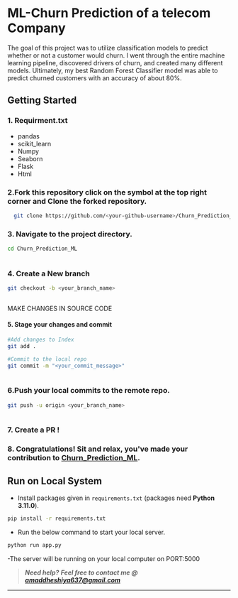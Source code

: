 
# ML-Churn Prediction of a telecom Company

The goal of this project was to utilize classification models to predict whether or not a customer would churn. I went through the entire machine learning pipeline, discovered drivers of churn, and created many different models. Ultimately, my best Random Forest Classifier model was able to predict churned customers with an accuracy of about 80%.
## Getting Started
### 1. Requirment.txt
* pandas
* scikit_learn
* Numpy
* Seaborn
* Flask
* Html



### 2.Fork this repository  click on the symbol at the top right corner and  Clone the forked repository.
```bash
  git clone https://github.com/<your-github-username>/Churn_Prediction_ML
```

### 3. Navigate to the project directory.

```bash
cd Churn_Prediction_ML
 
```
### 4. Create a New branch
```bash
git checkout -b <your_branch_name>
 
```
MAKE CHANGES IN SOURCE CODE

#### 5. Stage your changes and commit

```bash
#Add changes to Index
git add .

#Commit to the local repo
git commit -m "<your_commit_message>"
 
```
### 6.Push your local commits to the remote repo.
```bash
git push -u origin <your_branch_name>
 
```
### 7. Create a PR !

### 8. Congratulations! Sit and relax, you've made your contribution to [Churn_Prediction_ML](https://github.com/ankitkrcs/Churn_Prediction_ML/tree/master).

## Run on Local System



- Install packages given in `requirements.txt` (packages need **Python 3.11.0**).

```bash
pip install -r requirements.txt
```

- Run the below command to start your local server.

```bash
python run app.py

```
-The server will be running on your local computer on PORT:5000

> **_Need help?_** 
> **_Feel free to contact me @ [amaddheshiya637@gmail.com](mailto:amaddheshiya637@gmail.com?Subject=WhatsApp_Chat_Analyzer)_**

---


